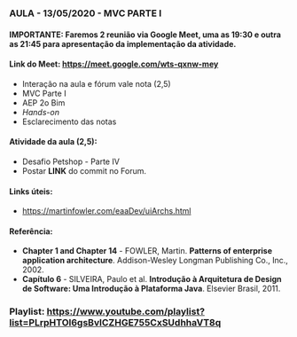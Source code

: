 ### AULA - 13/05/2020 - MVC PARTE I

#### IMPORTANTE: Faremos 2 reunião via Google Meet, uma as 19:30 e outra as 21:45 para apresentação da implementação da atividade.

#### Link do Meet: https://meet.google.com/wts-qxnw-mey

- Interação na aula e fórum vale nota (2,5)
- MVC Parte I
- AEP 2o Bim
- _Hands-on_
- Esclarecimento das notas

#### Atividade da aula (2,5):
- Desafio Petshop - Parte IV
- Postar **LINK** do commit no Forum.

#### Links úteis:
- https://martinfowler.com/eaaDev/uiArchs.html

#### Referência:
- **Chapter 1 and Chapter 14** - FOWLER, Martin. **Patterns of enterprise application architecture**. Addison-Wesley Longman Publishing Co., Inc., 2002.
- **Capítulo 6** - SILVEIRA, Paulo et al. **Introdução à Arquitetura de Design de Software: Uma Introdução à Plataforma Java**. Elsevier Brasil, 2011.

### Playlist: https://www.youtube.com/playlist?list=PLrpHTOl6gsBvlCZHGE755CxSUdhhaVT8q
